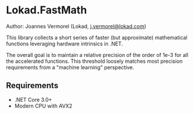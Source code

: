 # Lokad.FastMath

Author: Joannes Vermorel (Lokad, j.vermorel@lokad.com)

This library collects a short series of faster (but approximate)
mathematical functions leveraging hardware intrinsics in .NET.

The overall goal is to maintain a relative precision of the order
of 1e-3 for all the accelerated functions. This threshold loosely
matches most precision requirements from a "machine learning"
perspective.

## Requirements

* .NET Core 3.0+
* Modern CPU with AVX2
